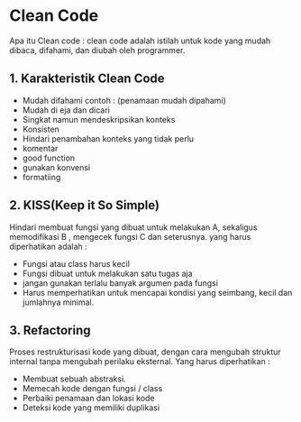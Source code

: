 <h1>Clean Code</h1> 

Apa itu Clean code : 
clean code adalah istilah untuk kode yang mudah dibaca, difahami, dan diubah oleh programmer.

<h2>
1. Karakteristik Clean Code
</h2>

- Mudah difahami contoh : (penamaan mudah dipahami)
- Mudah di eja dan dicari
- Singkat namun mendeskripsikan konteks
- Konsisten
- Hindari penambahan konteks yang tidak perlu
- komentar
- good function
- gunakan konvensi
- formatiing

<h2>
2. KISS(Keep it So Simple)
</h2>

Hindari membuat fungsi yang dibuat untuk melakukan A, sekaligus
memodifikasi B , mengecek fungsi C dan seterusnya.
yang harus diperhatikan adalah : 
- Fungsi atau class harus kecil
- Fungsi dibuat untuk melakukan satu tugas aja
- jangan gunakan terlalu banyak argumen pada fungsi
- Harus memperhatikan untuk mencapai kondisi yang seimbang,
kecil dan jumlahnya minimal.

<h2>
3. Refactoring 
</h2>

Proses restrukturisasi kode yang dibuat, dengan cara mengubah struktur internal tanpa 
mengubah perilaku eksternal. Yang harus diperhatikan : 
- Membuat sebuah abstraksi.
- Memecah kode dengan fungsi / class
- Perbaiki penamaan dan lokasi kode
- Deteksi kode yang memiliki duplikasi
